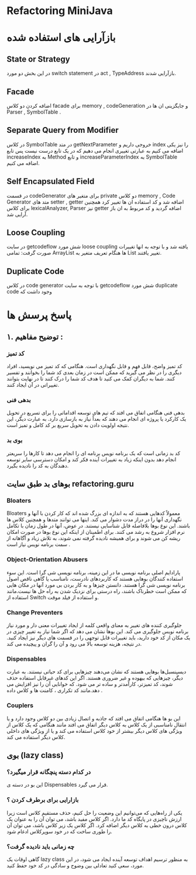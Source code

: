 # Refactoring MiniJava

# بازآرایی های استفاده شده
## State or Strategy
در این بخش دو مورد switch statement در act , TypeAddress بازآرایی شدند.
## Facade
اضافه کردن دو کلاس facade برای memory , codeGeneration و جایگزینی ان ها در Parser , SymbolTable .
## Separate Query from Modifier
در کلاس SymbolTable در متد getNextParameter خروجی داریم و index را نیز یکی اضافه می کنیم به عبارتی تغییری انجام می دهیم که در یک تابع درست نیست پس تابع increaseIndex به Method و تابع increaseParameterIndex به SymbolTable اضافه می کنیم.
## Self Encapsulated Field
در قسمت codeGenerator برای متغیر های private دو کلاس memory , Code Generator متد های setter , getter اضافه شد و کد استفاده ان ها تغییر کرد همچنین برای کلاس lexicalAnalyzer, Parser نیز getter اضافه گردید و کد مربوط به ان باز آرایی شد.
## Loose Coupling
در سایت getcodeflow شش مورد loose coupling یافته شد و با توجه به انها تغییرات صورت گرفت:
تمامی ArrayList ها هنگام تعریف متغیر به List تغییر یافتند.
## Duplicate Code
در کلاس code generator با توجه به سایت getcodeflow شش مورد duplicate code وجود داشت که 



# پاسخ پرسش ها
##  ۱. توضیح مفاهیم :
### کد تمیز 
کد تمیز واضح، قابل فهم و قابل نگهداری است. هنگامی که کد تمیز می نویسید، افراد دیگری را در نظر می گیرید که ممکن است در زمان بعدی کد شما را بخوانند و تفسیر کنند. شما به دیگران کمک می کنید تا هدف کد شما را درک کنند تا در نهایت بتوانند تغییراتی در آن ایجاد کنند.

### بدهی فنی 
بدهی فنی  هنگامی اتفاق می افتد که تیم های توسعه اقداماتی را برای تسریع در تحویل یک کارکرد یا پروژه ای انجام می دهند که بعداً نیاز به بازسازی دارد. به عبارت دیگر، این نتیجه اولویت دادن به تحویل سریع بر کد کامل و تمیز است.

### بوی بد 
کد بد زمانی است که یک برنامه نویس برنامه ای را انجام می دهد تا کارها را سریعتر انجام دهد بدون اینکه زیاد به تغییرات آینده فکر کند و امکان دسترسی سایر توسعه دهندگان به کد را نادیده بگیرد.

## بوهای بد طبق سایت refactoring.guru

### Bloaters
Bloaters معمولاً کدهایی هستند که به اندازه ای بزرگ شده اند که کار کردن با آنها و نگهداری آنها را در دراز مدت دشوار می کند. اینها می توانند متدها و همچنین کلاس ها باشند. این نوع بوها بلافاصله قابل شناسایی نیستند. در عوض، آنها در طول زمان با تکامل نرم افزار شروع به رشد می کنند. برای اطمینان از اینکه این نوع بوها در صورت امکان ریشه کن می شوند و برای همیشه نادیده گرفته نمی شوند، به تلاش زیاد و آگاهانه از سمت برنامه نویس نیاز است .

### Object-Orientation Abusers
پارادایم اصلی برنامه نویسی ما در این زمینه، برنامه نویسی شی گرا است. این سوء استفاده کنندگان بوهایی هستند که کاربردهای نادرست، نامناسب یا گاهی ناقص اصول برنامه نویسی شی گرا هستند. دانستن چیزها و به کار بردن بی مورد آنها در مکان هایی که ممکن است خطرناک باشند، راه درستی برای نزدیک شدن به راه حل ها نیست.مانند استفاده از Switch و استفاده از فیلد موقت.

### Change Preventers
جلوگیری کننده های تغییر به معنای واقعی کلمه از ایجاد تغییرات معنی دار و مورد نیاز برنامه نویس جلوگیری می کند. این بوها نشان می دهد که اگر شما نیاز به تغییر چیزی در یک مکان از کد خود دارید، باید تغییرات قابل توجهی را در قسمت های دیگر نیز ایجاد کنید. در نتیجه، هزینه توسعه بالا می رود و آن را گران و پیچیده می کند.

### Dispensables
دیسپنسبل‌ها بوهایی هستند که نشان می‌دهند چیزهایی برای کد حیاتی نیستند. به عبارت دیگر، چیزهایی که بیهوده و غیر ضروری هستند. اگر این کدهای غیرقابل استفاده حذف شوند، کد تمیزتر، کارآمدتر و ساده تر می شود. که خوانایی آن را نیز افزایش می دهد.مانند کد تکراری ، کامنت ها و کلاس داده .

### Couplers
این بو ها هنگامی اتفاق می افتد که جاذبه و اتصال زیادی بین دو کلاس وجود دارد و یا انتقال نامناسبی از یک کلاس به کلاس دیگر اتفاق می افتد مانند هنگامی که یک کلاس از ویژگی های کلاس دیگر بیشتر از خود کلاس استفاده می کند و یا از ویژگی های داخلی کلاس دیگر استفاده می کند.

## بوی (lazy class)
### در کدام دسته پنچگانه قرار میگیرد؟
این بو در دسته ی Dispensables قرار می گیرد.

### بازارایی برای برطرف کردن ؟
یکی از راه‌هایی که می‌توانیم این وضعیت را حل کنیم، حذف مستقیم کلاس است زیرا ارزش ناچیزی در پایگاه کد ما دارد. اگر کلاس مفید باشد، می توان آن را به عنوان یک کلاس درون خطی به کلاس دیگر اضافه کرد. اگر کلاس یک زیر کلاس باشد، می توان آن را طوری ساخت که در خود سوپرکلاس ادغام شود.

###  چه زمانی باید نادیده گرفت؟
گاهی اوقات یک lazy class به منظور ترسیم اهداف توسعه آینده ایجاد می شود، در این مورد، سعی کنید تعادلی بین وضوح و سادگی در کد خود حفظ کنید.